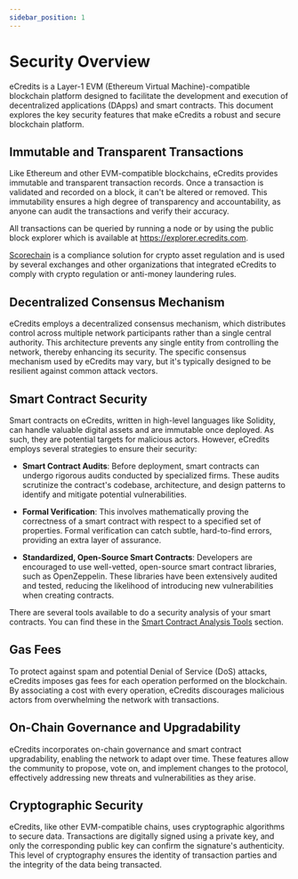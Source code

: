 ```yaml
---
sidebar_position: 1
---
```

# Security Overview

eCredits is a Layer-1 EVM (Ethereum Virtual Machine)-compatible blockchain platform designed to facilitate the development and execution of decentralized applications (DApps) and smart contracts. This document explores the key security features that make eCredits a robust and secure blockchain platform.

## Immutable and Transparent Transactions

Like Ethereum and other EVM-compatible blockchains, eCredits provides immutable and transparent transaction records. Once a transaction is validated and recorded on a block, it can't be altered or removed. This immutability ensures a high degree of transparency and accountability, as anyone can audit the transactions and verify their accuracy.

All transactions can be queried by running a node or by using the public block explorer which is available at <https://explorer.ecredits.com>. 

[Scorechain](https://www.scorechain.com/) is a compliance solution for crypto asset regulation and is used by several exchanges and other organizations that integrated eCredits to comply with crypto regulation or anti-money laundering rules.

## Decentralized Consensus Mechanism

eCredits employs a decentralized consensus mechanism, which distributes control across multiple network participants rather than a single central authority. This architecture prevents any single entity from controlling the network, thereby enhancing its security. The specific consensus mechanism used by eCredits may vary, but it's typically designed to be resilient against common attack vectors.

## Smart Contract Security

Smart contracts on eCredits, written in high-level languages like Solidity, can handle valuable digital assets and are immutable once deployed. As such, they are potential targets for malicious actors. However, eCredits employs several strategies to ensure their security:

- **Smart Contract Audits**: Before deployment, smart contracts can undergo rigorous audits conducted by specialized firms. These audits scrutinize the contract's codebase, architecture, and design patterns to identify and mitigate potential vulnerabilities.

- **Formal Verification**: This involves mathematically proving the correctness of a smart contract with respect to a specified set of properties. Formal verification can catch subtle, hard-to-find errors, providing an extra layer of assurance.

- **Standardized, Open-Source Smart Contracts**: Developers are encouraged to use well-vetted, open-source smart contract libraries, such as OpenZeppelin. These libraries have been extensively audited and tested, reducing the likelihood of introducing new vulnerabilities when creating contracts.

There are several tools available to do a security analysis of your smart contracts. You can find these in the [Smart Contract Analysis Tools](/security/smart_contract_analysis_tools.md) section.

## Gas Fees

To protect against spam and potential Denial of Service (DoS) attacks, eCredits imposes gas fees for each operation performed on the blockchain. By associating a cost with every operation, eCredits discourages malicious actors from overwhelming the network with transactions.

## On-Chain Governance and Upgradability

eCredits incorporates on-chain governance and smart contract upgradability, enabling the network to adapt over time. These features allow the community to propose, vote on, and implement changes to the protocol, effectively addressing new threats and vulnerabilities as they arise.

## Cryptographic Security

eCredits, like other EVM-compatible chains, uses cryptographic algorithms to secure data. Transactions are digitally signed using a private key, and only the corresponding public key can confirm the signature's authenticity. This level of cryptography ensures the identity of transaction parties and the integrity of the data being transacted.
